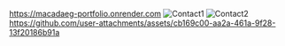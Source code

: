 https://macadaeg-portfolio.onrender.com
![Contact1](https://github.com/user-attachments/assets/d83f202f-9848-4756-bf55-3450ba199b2c)
![Contact2](https://github.com/user-attachments/assets/d30b4705-c51c-486b-bc2b-86fc2403fc93)
https://github.com/user-attachments/assets/cb169c00-aa2a-461a-9f28-13f20186b91a

